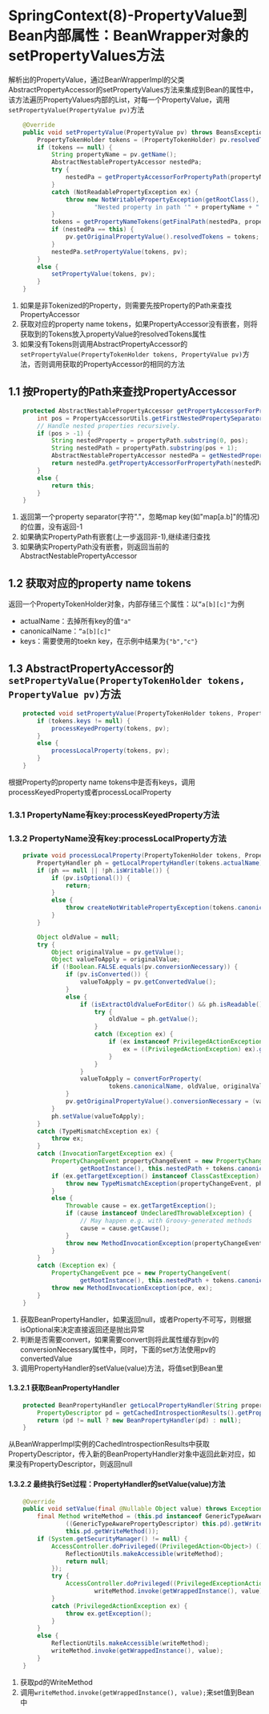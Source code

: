 # SpringContext(8)-PropertyValue到Bean内部属性：BeanWrapper对象的setPropertyValues方法

解析出的PropertyValue，通过BeanWrapperImpl的父类AbstractPropertyAccessor的setPropertyValues方法来集成到Bean的属性中，该方法遍历PropertyValues内部的List，对每一个PropertyValue，调用```setPropertyValue(PropertyValue pv)```方法

```java
    @Override
    public void setPropertyValue(PropertyValue pv) throws BeansException {
        PropertyTokenHolder tokens = (PropertyTokenHolder) pv.resolvedTokens;
        if (tokens == null) {
            String propertyName = pv.getName();
            AbstractNestablePropertyAccessor nestedPa;
            try {
                nestedPa = getPropertyAccessorForPropertyPath(propertyName);
            }
            catch (NotReadablePropertyException ex) {
                throw new NotWritablePropertyException(getRootClass(), this.nestedPath + propertyName,
                        "Nested property in path '" + propertyName + "' does not exist", ex);
            }
            tokens = getPropertyNameTokens(getFinalPath(nestedPa, propertyName));
            if (nestedPa == this) {
                pv.getOriginalPropertyValue().resolvedTokens = tokens;
            }
            nestedPa.setPropertyValue(tokens, pv);
        }
        else {
            setPropertyValue(tokens, pv);
        }
    }
```

1. 如果是非Tokenized的Property，则需要先按Property的Path来查找PropertyAccessor
2. 获取对应的property name tokens，如果PropertyAccessor没有嵌套，则将获取到的Tokens放入propertyValue的resolvedTokens属性
3. 如果没有Tokens则调用AbstractPropertyAccessor的```setPropertyValue(PropertyTokenHolder tokens, PropertyValue pv)```方法，否则调用获取的PropertyAccessor的相同的方法

## 1.1 按Property的Path来查找PropertyAccessor

```java
    protected AbstractNestablePropertyAccessor getPropertyAccessorForPropertyPath(String propertyPath) {
        int pos = PropertyAccessorUtils.getFirstNestedPropertySeparatorIndex(propertyPath);
        // Handle nested properties recursively.
        if (pos > -1) {
            String nestedProperty = propertyPath.substring(0, pos);
            String nestedPath = propertyPath.substring(pos + 1);
            AbstractNestablePropertyAccessor nestedPa = getNestedPropertyAccessor(nestedProperty);
            return nestedPa.getPropertyAccessorForPropertyPath(nestedPath);
        }
        else {
            return this;
        }
    }
```

1. 返回第一个property separator(字符"."，忽略map key(如"map\[a.b]"的情况)的位置，没有返回-1
2. 如果确实PropertyPath有嵌套(上一步返回非-1),继续递归查找
3. 如果确实PropertyPath没有嵌套，则返回当前的AbstractNestablePropertyAccessor

## 1.2 获取对应的property name tokens

返回一个PropertyTokenHolder对象，内部存储三个属性：以```”a[b][c]"```为例

- actualName：去掉所有key的值```"a"```
- canonicalName：```”a[b][c]"```
- keys：需要使用的toekn key，在示例中结果为```{"b","c"}```

## 1.3 AbstractPropertyAccessor的```setPropertyValue(PropertyTokenHolder tokens, PropertyValue pv)```方法

```java
    protected void setPropertyValue(PropertyTokenHolder tokens, PropertyValue pv) throws BeansException {
        if (tokens.keys != null) {
            processKeyedProperty(tokens, pv);
        }
        else {
            processLocalProperty(tokens, pv);
        }
    }
```

根据Property的property name tokens中是否有keys，调用processKeyedProperty或者processLocalProperty

### 1.3.1 PropertyName有key:processKeyedProperty方法

### 1.3.2 PropertyName没有key:processLocalProperty方法

```java
    private void processLocalProperty(PropertyTokenHolder tokens, PropertyValue pv) {
        PropertyHandler ph = getLocalPropertyHandler(tokens.actualName);
        if (ph == null || !ph.isWritable()) {
            if (pv.isOptional()) {
                return;
            }
            else {
                throw createNotWritablePropertyException(tokens.canonicalName);
            }
        }

        Object oldValue = null;
        try {
            Object originalValue = pv.getValue();
            Object valueToApply = originalValue;
            if (!Boolean.FALSE.equals(pv.conversionNecessary)) {
                if (pv.isConverted()) {
                    valueToApply = pv.getConvertedValue();
                }
                else {
                    if (isExtractOldValueForEditor() && ph.isReadable()) {
                        try {
                            oldValue = ph.getValue();
                        }
                        catch (Exception ex) {
                            if (ex instanceof PrivilegedActionException) {
                                ex = ((PrivilegedActionException) ex).getException();
                            }
                        }
                    }
                    valueToApply = convertForProperty(
                            tokens.canonicalName, oldValue, originalValue, ph.toTypeDescriptor());
                }
                pv.getOriginalPropertyValue().conversionNecessary = (valueToApply != originalValue);
            }
            ph.setValue(valueToApply);
        }
        catch (TypeMismatchException ex) {
            throw ex;
        }
        catch (InvocationTargetException ex) {
            PropertyChangeEvent propertyChangeEvent = new PropertyChangeEvent(
                    getRootInstance(), this.nestedPath + tokens.canonicalName, oldValue, pv.getValue());
            if (ex.getTargetException() instanceof ClassCastException) {
                throw new TypeMismatchException(propertyChangeEvent, ph.getPropertyType(), ex.getTargetException());
            }
            else {
                Throwable cause = ex.getTargetException();
                if (cause instanceof UndeclaredThrowableException) {
                    // May happen e.g. with Groovy-generated methods
                    cause = cause.getCause();
                }
                throw new MethodInvocationException(propertyChangeEvent, cause);
            }
        }
        catch (Exception ex) {
            PropertyChangeEvent pce = new PropertyChangeEvent(
                    getRootInstance(), this.nestedPath + tokens.canonicalName, oldValue, pv.getValue());
            throw new MethodInvocationException(pce, ex);
        }
    }
```

1. 获取BeanPropertyHandler，如果返回null，或者Property不可写，则根据isOptional来决定直接返回还是抛出异常
2. 判断是否需要convert，如果需要convert则将此属性缓存到pv的conversionNecessary属性中，同时，下面的set方法使用pv的convertedValue
3. 调用PropertyHandler的setValue(value)方法，将值set到Bean里

#### 1.3.2.1 获取BeanPropertyHandler

```java
    protected BeanPropertyHandler getLocalPropertyHandler(String propertyName) {
        PropertyDescriptor pd = getCachedIntrospectionResults().getPropertyDescriptor(propertyName);
        return (pd != null ? new BeanPropertyHandler(pd) : null);
    }
```

从BeanWrapperImpl实例的CachedIntrospectionResults中获取PropertyDescriptor，传入新的BeanPropertyHandler对象中返回此新对应，如果没有PropertyDescriptor，则返回null

#### 1.3.2.2 最终执行Set过程：PropertyHandler的setValue(value)方法

```java
    @Override
    public void setValue(final @Nullable Object value) throws Exception {
        final Method writeMethod = (this.pd instanceof GenericTypeAwarePropertyDescriptor ?
                ((GenericTypeAwarePropertyDescriptor) this.pd).getWriteMethodForActualAccess() :
                this.pd.getWriteMethod());
        if (System.getSecurityManager() != null) {
            AccessController.doPrivileged((PrivilegedAction<Object>) () -> {
                ReflectionUtils.makeAccessible(writeMethod);
                return null;
            });
            try {
                AccessController.doPrivileged((PrivilegedExceptionAction<Object>) () ->
                        writeMethod.invoke(getWrappedInstance(), value), acc);
            }
            catch (PrivilegedActionException ex) {
                throw ex.getException();
            }
        }
        else {
            ReflectionUtils.makeAccessible(writeMethod);
            writeMethod.invoke(getWrappedInstance(), value);
        }
    }
```

1. 获取pd的WriteMethod
2. 调用```writeMethod.invoke(getWrappedInstance(), value);```来set值到Bean中
